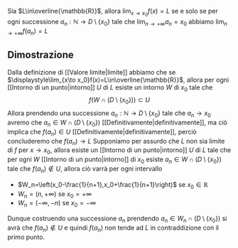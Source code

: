 Sia $L\in\overline{\mathbb{R}}$, allora $\displaystyle\lim_{x\to x_0}f(x)=L$ se e solo se per ogni successione $a_n:\mathbb{N}\to D\setminus\{x_0\}$ tale che $\displaystyle\lim_{n\to+\infty}a_n=x_0$ abbiamo $\displaystyle\lim_{n\to+\infty}f(a_n)=L$

## Dimostrazione
Dalla definizione di [[Valore limite|limite]] abbiamo che se $\displaystyle\lim_{x\to x_0}f(x)=L\in\overline{\mathbb{R}}$, allora per ogni [[Intorno di un punto|intorno]] $U$ di $L$ esiste un intorno $W$ di $x_0$ tale che 
$$
f(W\cap (D\setminus\{x_0\}))\subset U
$$
Allora prendendo una successione $a_n:\mathbb{N}\to D\setminus\{x_0\}$ tale che $a_n\to x_0$ avremo che $a_n\in W\cap(D\setminus\{x_0\})$ [[Definitivamente|definitivamente]], ma ciò implica che $f(a_n)\in U$ [[Definitivamente|definitivamente]], perciò concluderemo che $f(a_n)\to L$
Supponiamo per assurdo che $L$ non sia limite di $f$ per $x\to x_0$, allora esiste un [[Intorno di un punto|intorno]] $U$ di $L$ tale che per ogni $W$ [[Intorno di un punto|intorno]] di $x_0$ esiste $a_n\in W\cap(D\setminus\{x_0\})$ tale che $f(a_n)\notin U$, allora ciò varrà per ogni intervallo
* $W_n=\left(x_0-\frac{1}{n+1},x_0+\frac{1}{n+1}\right)$ se $x_0\in\mathbb{R}$
* $W_n=(n,+\infty)$ se $x_0=+\infty$
* $W_n=(-\infty,-n)$ se $x_0=-\infty$

Dunque costruendo una successione $a_n$ prendendo $a_n\in W_n\cap(D\setminus\{x_0\})$ si avrà che $f(a_n)\notin U$ e quindi $f(a_n)$ non tende ad $L$ in contraddizione con il primo punto.